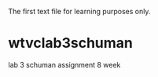 The first text file for learning purposes only. 

# wtvclab3schuman
lab 3 schuman assignment 8 week
